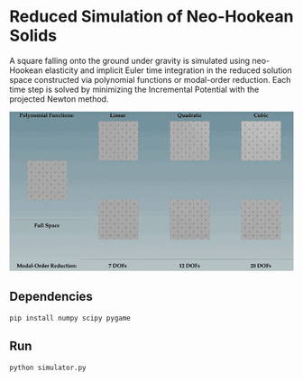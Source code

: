 # Reduced Simulation of Neo-Hookean Solids 

A square falling onto the ground under gravity is simulated using neo-Hookean elasticity and implicit Euler time integration in the reduced solution space constructed via polynomial functions or modal-order reduction.
Each time step is solved by minimizing the Incremental Potential with the projected Newton method.

![results](results.gif)

## Dependencies
```
pip install numpy scipy pygame
```

## Run
```
python simulator.py
```